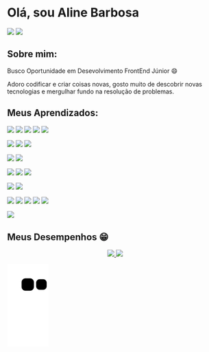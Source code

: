 # Olá, sou Aline Barbosa

 <a href = "aline.melry@gmail.com"><img src="https://img.shields.io/badge/-Gmail-%23333?style=for-the-badge&logo=gmail&logoColor=white" target="_blank"></a>
  <a href="https://www.linkedin.com/in/alinebarbosaaraujo" target="_blank"><img src="https://img.shields.io/badge/-LinkedIn-%230077B5?style=for-the-badge&logo=-Linkedin&logoColor=white" target="_blank"></a>

## Sobre mim:

Busco Oportunidade em Desevolvimento FrontEnd Júnior :smile:

Adoro codificar e criar coisas novas, gosto muito de descobrir novas tecnologias e mergulhar fundo na resolução de problemas.

## Meus Aprendizados:

<img src="https://img.shields.io/badge/CSS3-1572B6?style=for-the-badge&logo=css3&logoColor=white"/> <img src="https://img.shields.io/badge/HTML5-E34F26?style=for-the-badge&logo=html5&logoColor=white"/>
<img src="https://img.shields.io/badge/Java-ED8B00?style=for-the-badge&logo=java&logoColor=white"/> <img src="https://img.shields.io/badge/JavaScript-323330?style=for-the-badge&logo=javascript&logoColor=F7DF1E"/> <img src="https://img.shields.io/badge/TypeScript-007ACC?style=for-the-badge&logo=typescript&logoColor=white"/>


<img src="https://img.shields.io/badge/MongoDB-4EA94B?style=for-the-badge&logo=mongodb&logoColor=white"/> <img src="https://img.shields.io/badge/PostgreSQL-316192?style=for-the-badge&logo=postgresql&logoColor=white"/> <img src="https://img.shields.io/badge/MySQL-005C84?style=for-the-badge&logo=mysql&logoColor=white"/>

<img src="https://img.shields.io/badge/Figma-F24E1E?style=for-the-badge&logo=figma&logoColor=white"/> <img src="https://img.shields.io/badge/Canva-%2300C4CC.svg?&style=for-the-badge&logo=Canva&logoColor=white"/>

<img src="https://img.shields.io/badge/React-20232A?style=for-the-badge&logo=react&logoColor=61DAFB"/> <img src="https://img.shields.io/badge/Spring-6DB33F?style=for-the-badge&logo=spring&logoColor=white"/> <img src="https://img.shields.io/badge/Yarn-2C8EBB?style=for-the-badge&logo=yarn&logoColor=white"/>

<img src="https://img.shields.io/badge/GIT-E44C30?style=for-the-badge&logo=git&logoColor=white"/> <img src="https://img.shields.io/badge/Trello-0052CC?style=for-the-badge&logo=trello&logoColor=white"/>

<img src="https://img.shields.io/badge/Cypress-17202C?style=for-the-badge&logo=cypress&logoColor=white"/> <img src="https://img.shields.io/badge/Jest-C21325?style=for-the-badge&logo=jest&logoColor=white"/> <img src="https://img.shields.io/badge/jQuery-0769AD?style=for-the-badge&logo=jquery&logoColor=white"/>
<img src="https://img.shields.io/badge/Node.js-339933?style=for-the-badge&logo=nodedotjs&logoColor=white"/> <img src="https://img.shields.io/badge/npm-CB3837?style=for-the-badge&logo=npm&logoColor=white"/>

<img src="https://img.shields.io/badge/Postman-FF6C37?style=for-the-badge&logo=Postman&logoColor=white"/>                                                          
                                                                                                        


## Meus Desempenhos 😁

<div align="center">
  <a href="https://github.com/alinemelry">
  <img height="180em" src="https://github-readme-stats.vercel.app/api?username=alinemelry&show_icons=true&theme=dracula&include_all_commits=true&count_private=true"/>
  <img height="180em" src="https://github-readme-stats.vercel.app/api/top-langs/?username=alinemelry&layout=compact&langs_count=7&theme=dracula"/>
</div>

<div> 
 
  ![Snake animation](https://github.com/alinemelry/alinemelry/blob/output/github-contribution-grid-snake.svg)
 
</div>

